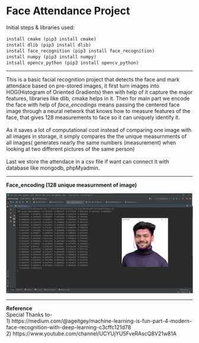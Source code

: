 # Face Attendance Project
Initial steps & libraries used:

    install cmake (pip3 install cmake)
    install dlib (pip3 install dlib)
    install face_recognition (pip3 install face_recognition)
    install numpy (pip3 install numpy)
    intsall opencv_python (pip3 install opencv_python)
    

<hr>
This is a basic facial recognition project that detects the face and mark attendace based on pre-stored images, it first turn images into
HOG(Histogram of Oriented Gradients) then with help of it capture the major features, libraries like dlib, cmake helps in it. Then for main part we encode the face with help of <i>face_encodings</i> means passing the centered face image through a neural network that knows how to measure features of the face, that gives 128 measurements to face so it can uniquely identify it.<br>
<br>
As it saves a lot of computational cost instead of comparing one image with all images in storage, it simply compares the the unique measurnments of all images( generates nearly the same numbers (measurement) when looking at two different pictures of the same person)<br><br>
Last we store the attendace in a csv file if want can connect it with database like mongodb, phpMyadmin.
<hr>
<b>Face_encoding (128 unique measurnment of image)</b>

![](SS_Measurements.jpg)

<hr>
<b>Reference</b><br>
Special Thanks to-<br>
1) https://medium.com/@ageitgey/machine-learning-is-fun-part-4-modern-face-recognition-with-deep-learning-c3cffc121d78<br>
2) https://www.youtube.com/channel/UCYUjYU5FveRAscQ8V21w81A


